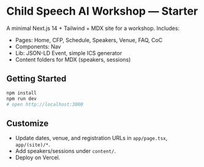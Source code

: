 # Child Speech AI Workshop — Starter

A minimal Next.js 14 + Tailwind + MDX site for a workshop. Includes:
- Pages: Home, CFP, Schedule, Speakers, Venue, FAQ, CoC
- Components: Nav
- Lib: JSON-LD Event, simple ICS generator
- Content folders for MDX (speakers, sessions)

## Getting Started
```bash
npm install
npm run dev
# open http://localhost:3000
```

## Customize
- Update dates, venue, and registration URLs in `app/page.tsx`, `app/(site)/*`.
- Add speakers/sessions under `content/`.
- Deploy on Vercel.
